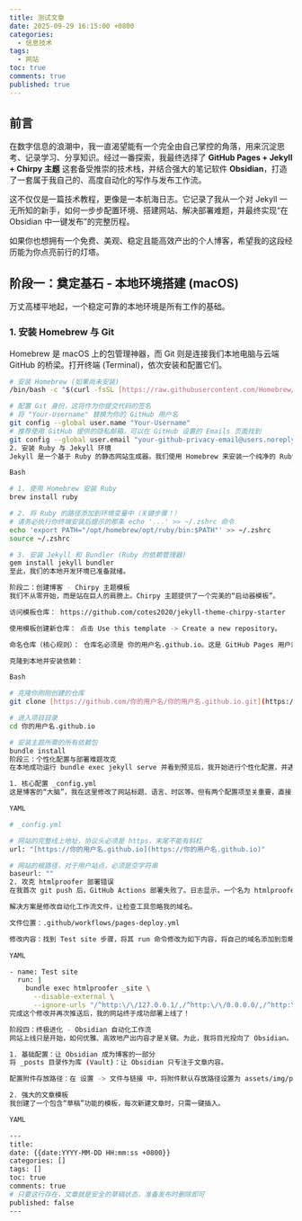 ```yaml
---
title: 测试文章
date: 2025-09-29 16:15:00 +0800
categories:
  - 信息技术
tags:
  - 网站
toc: true
comments: true
published: true
---
```


## 前言

在数字信息的浪潮中，我一直渴望能有一个完全由自己掌控的角落，用来沉淀思考、记录学习、分享知识。经过一番探索，我最终选择了 **GitHub Pages + Jekyll + Chirpy 主题** 这套备受推崇的技术栈，并结合强大的笔记软件 **Obsidian**，打造了一套属于我自己的、高度自动化的写作与发布工作流。

这不仅仅是一篇技术教程，更像是一本航海日志。它记录了我从一个对 Jekyll 一无所知的新手，如何一步步配置环境、搭建网站、解决部署难题，并最终实现“在 Obsidian 中一键发布”的完整历程。

如果你也想拥有一个免费、美观、稳定且能高效产出的个人博客，希望我的这段经历能为你点亮前行的灯塔。

## 阶段一：奠定基石 - 本地环境搭建 (macOS)

万丈高楼平地起，一个稳定可靠的本地环境是所有工作的基础。

### 1. 安装 Homebrew 与 Git

Homebrew 是 macOS 上的包管理神器，而 Git 则是连接我们本地电脑与云端 GitHub 的桥梁。打开终端 (Terminal)，依次安装和配置它们。

```bash
# 安装 Homebrew (如果尚未安装)
/bin/bash -c "$(curl -fsSL [https://raw.githubusercontent.com/Homebrew/install/HEAD/install.sh](https://raw.githubusercontent.com/Homebrew/install/HEAD/install.sh))"

# 配置 Git 身份，这将作为你提交代码的签名
# 将 "Your-Username" 替换为你的 GitHub 用户名
git config --global user.name "Your-Username"
# 推荐使用 GitHub 提供的隐私邮箱，可以在 GitHub 设置的 Emails 页面找到
git config --global user.email "your-github-privacy-email@users.noreply.github.com"
2. 安装 Ruby 与 Jekyll 环境
Jekyll 是一个基于 Ruby 的静态网站生成器。我们使用 Homebrew 来安装一个纯净的 Ruby 环境。

Bash

# 1. 使用 Homebrew 安装 Ruby
brew install ruby

# 2. 将 Ruby 的路径添加到环境变量中（关键步骤！）
# 请务必执行你终端安装后提示的那条 echo '...' >> ~/.zshrc 命令
echo 'export PATH="/opt/homebrew/opt/ruby/bin:$PATH"' >> ~/.zshrc
source ~/.zshrc

# 3. 安装 Jekyll 和 Bundler (Ruby 的依赖管理器)
gem install jekyll bundler
至此，我们的本地开发环境已准备就绪。

阶段二：创建博客 - Chirpy 主题模板
我们不从零开始，而是站在巨人的肩膀上。Chirpy 主题提供了一个完美的“启动器模板”。

访问模板仓库： https://github.com/cotes2020/jekyll-theme-chirpy-starter

使用模板创建新仓库： 点击 Use this template -> Create a new repository。

命名仓库（核心规则）： 仓库名必须是 你的用户名.github.io。这是 GitHub Pages 用户站点的硬性规定。

克隆到本地并安装依赖：

Bash

# 克隆你刚刚创建的仓库
git clone [https://github.com/你的用户名/你的用户名.github.io.git](https://github.com/你的用户名/你的用户名.github.io.git)

# 进入项目目录
cd 你的用户名.github.io

# 安装主题所需的所有依赖包
bundle install
阶段三：个性化配置与部署难题攻克
在本地成功运行 bundle exec jekyll serve 并看到预览后，我开始进行个性化配置，并遇到了第一个、也是最关键的一个部署难题。

1. 核心配置 _config.yml
这是博客的“大脑”，我在这里修改了网站标题、语言、时区等。但有两个配置项至关重要，直接关系到部署的成败：

YAML

# _config.yml

# 网站的完整线上地址，协议头必须是 https，末尾不能有斜杠
url: "[https://你的用户名.github.io](https://你的用户名.github.io)"

# 网站的根路径，对于用户站点，必须是空字符串
baseurl: ""
2. 攻克 htmlproofer 部署错误
在我首次 git push 后，GitHub Actions 部署失败了。日志显示，一个名为 htmlproofer 的链接检查工具无法正确识别我网站的绝对链接。

解决方案是修改自动化工作流文件，让检查工具忽略我的域名。

文件位置：.github/workflows/pages-deploy.yml

修改内容：找到 Test site 步骤，将其 run 命令修改为如下内容，将自己的域名添加到忽略列表中：

YAML

- name: Test site
  run: |
    bundle exec htmlproofer _site \
      --disable-external \
      --ignore-urls "/^http:\/\/127.0.0.1/,/^http:\/\/0.0.0.0/,/^http:\/\/localhost/,/^https:\/\/你的用户名\.github\.io/"
完成这个修改并再次推送后，我的网站终于成功部署上线了！

阶段四：终极进化 - Obsidian 自动化工作流
网站上线只是开始，如何优雅、高效地产出内容才是关键。为此，我将目光投向了 Obsidian。

1. 基础配置：让 Obsidian 成为博客的一部分
将 _posts 目录作为库 (Vault)：让 Obsidian 只专注于文章内容。

配置附件存放路径：在 设置 -> 文件与链接 中，将附件默认存放路径设置为 assets/img/posts。从此，粘贴图片会自动存放到正确的位置。

2. 强大的文章模板
我创建了一个包含“草稿”功能的模板，每次新建文章时，只需一键插入。

YAML

---
title: 
date: {{date:YYYY-MM-DD HH:mm:ss +0800}}
categories: []
tags: []
toc: true
comments: true
# 只要这行存在，文章就是安全的草稿状态，准备发布时删除即可
published: false 
---